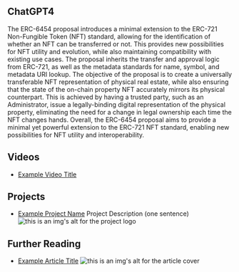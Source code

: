 ## ChatGPT4

The ERC-6454 proposal introduces a minimal extension to the ERC-721 Non-Fungible Token (NFT) standard, allowing for the identification of whether an NFT can be transferred or not. This provides new possibilities for NFT utility and evolution, while also maintaining compatibility with existing use cases. The proposal inherits the transfer and approval logic from ERC-721, as well as the metadata standards for name, symbol, and metadata URI lookup. The objective of the proposal is to create a universally transferable NFT representation of physical real estate, while also ensuring that the state of the on-chain property NFT accurately mirrors its physical counterpart. This is achieved by having a trusted party, such as an Administrator, issue a legally-binding digital representation of the physical property, eliminating the need for a change in legal ownership each time the NFT changes hands. Overall, the ERC-6454 proposal aims to provide a minimal yet powerful extension to the ERC-721 NFT standard, enabling new possibilities for NFT utility and interoperability.

## Videos

- [Example Video Title](https://www.youtube.com/watch?v=TDGq4aeevgY)

## Projects

- [Example Project Name](https://xxxx.xxx/xxxxx) Project Description (one sentence) ![this is an img's alt for the project logo](https://xxxx.xxx/project-logo.xxx)

## Further Reading

- [Example Article Title](https://xxxx.xxx/xxxxx) ![this is an img's alt for the article cover](https://xxxx.xxx/article-cover.xxx)
